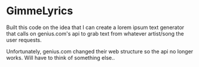 # GimmeLyrics
Built this code on the idea that I can create a lorem ipsum text generator that calls on genius.com's api to grab text from whatever artist/song the user requests.

Unfortunately, genius.com changed their web structure so the api no longer works. Will have to think of something else..
